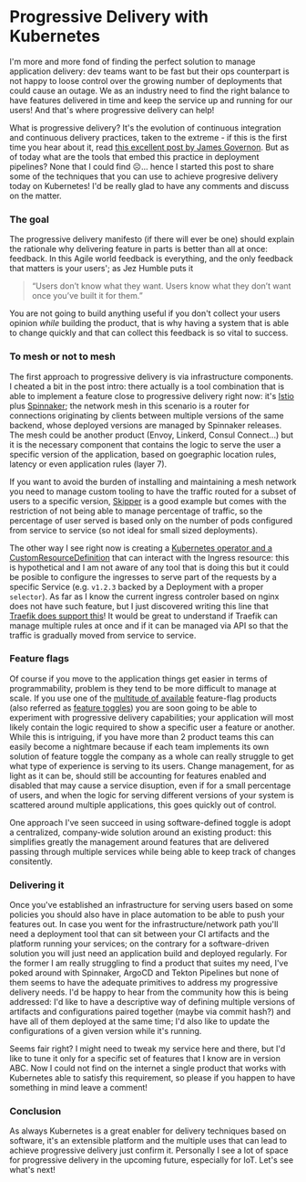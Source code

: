 # Progressive Delivery with Kubernetes


I'm more and more fond of finding the perfect solution to manage application delivery: dev teams want to be fast but their ops counterpart is not happy to loose control over the growing number of deployments that could cause an outage. We as an industry need to find the right balance to have features delivered in time and keep the service up and running for our users! And that's where progressive delivery can help!

What is progressive delivery? It's the evolution of continuous integration and continuous delivery practices, taken to the extreme - if this is the first time you hear about it, read [this excellent post by James Governon](https://redmonk.com/jgovernor/2018/08/06/towards-progressive-delivery/). But as of today what are the tools that embed this practice in deployment pipelines? None that I could find ☹️... hence I started this post to share some of the techniques that you can use to achieve progresive delivery today on Kubernetes! I'd be really glad to have any comments and discuss on the matter.

### The goal

The progressive delivery manifesto (if there will ever be one) should explain the rationale why delivering feature in parts is better than all at once: feedback. 
In this Agile world feedback is everything, and the only feedback that matters is your users'; as Jez Humble puts it

> “Users don’t know what they want. Users know what they don’t want once you’ve built it for them.”

You are not going to build anything useful if you don't collect your users opinion _while_ building the product, that is why having a system that is able to change quickly and that can collect this feedback is so vital to success.

### To mesh or not to mesh

The first approach to progressive delivery is via infrastructure components.
I cheated a bit in the post intro: there actually is a tool combination that is able to implement a feature close to progressive delivery right now: it's [Istio](https://istio.io/) plus [Spinnaker](https://www.spinnaker.io/); the network mesh in this scenario is a router for connections originating by clients between multiple versions of the same backend, whose deployed versions are managed by Spinnaker releases. The mesh could be another product (Envoy, Linkerd, Consul Connect...) but it is the necessary component that contains the logic to serve the user a specific version of the application, based on goegraphic location rules, latency or even application rules (layer 7).

If you want to avoid the burden of installing and maintaining a mesh network you need to manage custom tooling to have the traffic routed for a subset of users to a specific version, [Skipper](https://github.com/bookingcom/shipper) is a good example but comes with the restriction of not being able to manage percentage of traffic, so the percentage of user served is based only on the number of pods configured from service to service (so not ideal for small sized deployments).

The other way I see right now is creating a [Kubernetes operator and a CustomResourceDefinition](/2018/05/05/cloud-native-software-delivery/) that can interact with the Ingress resource: this is hypothetical and I am not aware of any tool that is doing this but it could be posible to configure the ingresses to serve part of the requests by a specific Service (e.g. `v1.2.3` backed by a Deployment with a proper `selector`). As far as I know the current ingress controler based on nginx does not have such feature, but I just discovered writing this line that [Traefik does support this](https://docs.traefik.io/user-guide/kubernetes/#traffic-splitting)! It would be great to understand if Traefik can manage multiple rules at once and if it can be managed via API so that the traffic is gradually moved from service to service.

### Feature flags

Of course if you move to the application things get easier in terms of programmability, problem is they tend to be more difficult to manage at scale. If you use one of the [multitude of available](http://featureflags.io/feature-flags/) feature-flag products (also referred as [feature toggles](https://www.martinfowler.com/articles/feature-toggles.html)) you are soon going to be able to experiment with progressive delivery capabilities; your application will most likely contain the logic required to show a specific user a feature or another. While this is intriguing, if you have more than 2 product teams this can easily become a nightmare because if each team implements its own solution of feature toggle the company as a whole can really struggle to get what type of experience is serving to its users. Change management, for as light as it can be, should still be accounting for features enabled and disabled that may cause a service disuption, even if for a small percentage of users, and when the logic for serving different versions of your system is scattered around multiple applications, this goes quickly out of control.

One approach I've seen succeed in using software-defined toggle is adopt a centralized, company-wide solution around an existing product: this simplifies greatly the management around features that are delivered passing through multiple services while being able to keep track of changes consitently.

### Delivering it

Once you've established an infrastructure for serving users based on some policies you should also have in place automation to be able to push your features out. In case you went for the infrastructure/network path you'll need a deployment tool that can sit between your CI artifacts and the platform running your services; on the contrary for a software-driven solution you will just need an application build and deployed regularly.
For the former I am really struggling to find a product that suites my need, I've poked around with Spinnaker, ArgoCD and Tekton Pipelines but none of them seems to have the adequate primitives to address my progressive delivery needs.
I'd be happy to hear from the community how this is being addressed: I'd like to have a descriptive way of defining multiple versions of artifacts and configurations paired together (maybe via commit hash?) and have all of them deployed at the same time; I'd also like to update the configurations of a given version while it's running.

Seems fair right? I might need to tweak my service here and there, but I'd like to tune it only for a specific set of features that I know are in version ABC. Now I could not find on the internet a single product that works with Kubernetes able to satisfy this requirement, so please if you happen to have something in mind leave a comment!

### Conclusion

As always Kubernetes is a great enabler for delivery techniques based on software, it's an extensible platform and the multiple uses that can lead to achieve progressive delivery just confirm it. Personally I see a lot of space for progressive delivery in the upcoming future, especially for IoT. Let's see what's next!

